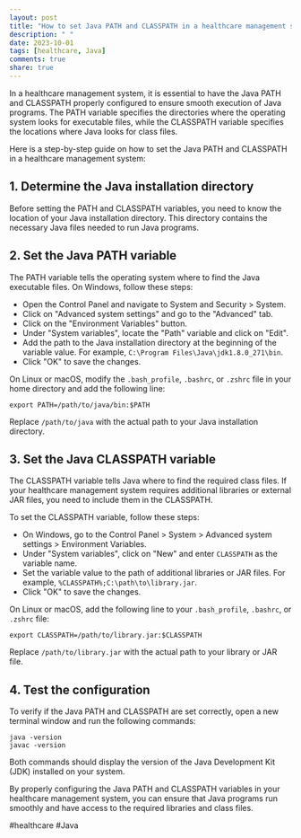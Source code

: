 ```yaml
---
layout: post
title: "How to set Java PATH and CLASSPATH in a healthcare management system"
description: " "
date: 2023-10-01
tags: [healthcare, Java]
comments: true
share: true
---
```


In a healthcare management system, it is essential to have the Java PATH and CLASSPATH properly configured to ensure smooth execution of Java programs. The PATH variable specifies the directories where the operating system looks for executable files, while the CLASSPATH variable specifies the locations where Java looks for class files.

Here is a step-by-step guide on how to set the Java PATH and CLASSPATH in a healthcare management system:

## 1. Determine the Java installation directory

Before setting the PATH and CLASSPATH variables, you need to know the location of your Java installation directory. This directory contains the necessary Java files needed to run Java programs.

## 2. Set the Java PATH variable

The PATH variable tells the operating system where to find the Java executable files. On Windows, follow these steps:

- Open the Control Panel and navigate to System and Security > System.
- Click on "Advanced system settings" and go to the "Advanced" tab.
- Click on the "Environment Variables" button.
- Under "System variables", locate the "Path" variable and click on "Edit".
- Add the path to the Java installation directory at the beginning of the variable value. For example, `C:\Program Files\Java\jdk1.8.0_271\bin`.
- Click "OK" to save the changes.

On Linux or macOS, modify the `.bash_profile`, `.bashrc`, or `.zshrc` file in your home directory and add the following line:

```shell
export PATH=/path/to/java/bin:$PATH
```

Replace `/path/to/java` with the actual path to your Java installation directory.

## 3. Set the Java CLASSPATH variable

The CLASSPATH variable tells Java where to find the required class files. If your healthcare management system requires additional libraries or external JAR files, you need to include them in the CLASSPATH.

To set the CLASSPATH variable, follow these steps:

- On Windows, go to the Control Panel > System > Advanced system settings > Environment Variables.
- Under "System variables", click on "New" and enter `CLASSPATH` as the variable name.
- Set the variable value to the path of additional libraries or JAR files. For example, `%CLASSPATH%;C:\path\to\library.jar`.
- Click "OK" to save the changes.

On Linux or macOS, add the following line to your `.bash_profile`, `.bashrc`, or `.zshrc` file:

```shell
export CLASSPATH=/path/to/library.jar:$CLASSPATH
```

Replace `/path/to/library.jar` with the actual path to your library or JAR file.

## 4. Test the configuration

To verify if the Java PATH and CLASSPATH are set correctly, open a new terminal window and run the following commands:

```shell
java -version
javac -version
```

Both commands should display the version of the Java Development Kit (JDK) installed on your system.

By properly configuring the Java PATH and CLASSPATH variables in your healthcare management system, you can ensure that Java programs run smoothly and have access to the required libraries and class files.

#healthcare #Java